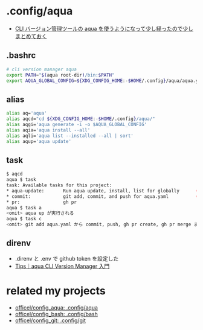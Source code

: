 # .config/aqua

- [CLI バージョン管理ツールの aqua を使うようになって少し経ったので少しまとめておく](https://zenn.dev/raki/articles/2024-05-16_aqua)

## .bashrc

```bash
# cli version manager aqua
export PATH="$(aqua root-dir)/bin:$PATH"
export AQUA_GLOBAL_CONFIG=${XDG_CONFIG_HOME:-$HOME/.config}/aqua/aqua.yaml
```

## alias

```bash
alias aq='aqua'
alias aqcd="cd ${XDG_CONFIG_HOME:-$HOME/.config}/aqua/"
alias aqgi='aqua generate -i -o $AQUA_GLOBAL_CONFIG'
alias aqia='aqua install --all'
alias aqli='aqua list --installed --all | sort'
alias aqup='aqua update'
```

## task

```bash
$ aqcd
aqua $ task
task: Available tasks for this project:
* aqua-update:       Run aqua update, install, list for globally      (aliases: a)
* commit:            git add, commit, and push for aqua.yaml          (aliases: c)
* pr:                gh pr
aqua $ task a
<omit> aqua up が実行される
aqua $ task c
<omit> git add aqua.yaml から commit, push, gh pr create, gh pr merge まで自動化
```

## direnv

- .direnv と .env で github token を設定した
- [Tips｜aqua CLI Version Manager 入門](https://zenn.dev/shunsuke_suzuki/books/aqua-handbook/viewer/tips#github_token%2C-aqua_github_token-%E3%82%92%E8%A8%AD%E5%AE%9A%E3%81%97%E3%81%A6-rate-limit-%E3%82%92%E5%9B%9E%E9%81%BF%E3%81%99%E3%82%8B)

# related my projects

- [officel/config_aqua: .config/aqua](https://github.com/officel/config_aqua)
- [officel/config_bash: .config/bash](https://github.com/officel/config_bash)
- [officel/config_git: .config/git](https://github.com/officel/config_git)

